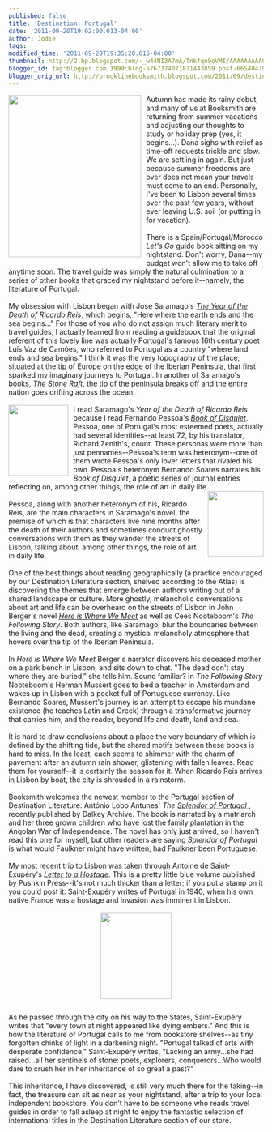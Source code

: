 ```yaml
---
published: false
title: 'Destination: Portugal'
date: '2011-09-20T19:02:00.013-04:00'
author: Jodie
tags: 
modified_time: '2011-09-20T19:35:20.615-04:00'
thumbnail: http://2.bp.blogspot.com/-_w44NI3A7mA/Tnkfqn9oVMI/AAAAAAAAACU/pF8JR2QxTlw/s72-c/Portugal_map.gif
blogger_id: tag:blogger.com,1999:blog-5767374071871443859.post-6654047985911142153
blogger_orig_url: http://brooklinebooksmith.blogspot.com/2011/09/destination-portugal.html
---
```


<a href="http://2.bp.blogspot.com/-_w44NI3A7mA/Tnkfqn9oVMI/AAAAAAAAACU/pF8JR2QxTlw/s1600/Portugal_map.gif"><img style="MARGIN: 0px 10px 10px 0px; WIDTH: 262px; FLOAT: left; HEIGHT: 320px; CURSOR: hand" id="BLOGGER_PHOTO_ID_5654585624282813634" border="0" alt="" src="http://2.bp.blogspot.com/-_w44NI3A7mA/Tnkfqn9oVMI/AAAAAAAAACU/pF8JR2QxTlw/s320/Portugal_map.gif" /></a> Autumn has made its rainy debut, and many of us at Booksmith are returning from summer vacations and adjusting our thoughts to study or holiday prep (yes, it begins...). Dana sighs with relief as time-off requests trickle and slow. We are settling in again. But just because summer freedoms are over does not mean your travels must come to an end. Personally, I've been to Lisbon several times over the past few years, without ever leaving U.S. soil (or putting in for vacation).<br /><br />There is a Spain/Portugal/Morocco <em>Let's Go</em> guide book sitting on my nightstand. Don't worry, Dana--my budget won't allow me to take off anytime soon. The travel guide was simply the natural culmination to a series of other books that graced my nightstand before it--namely, the literature of Portugal.<br /><br />My obsession with Lisbon began with Jose Saramago's <em><a href="http://www.brooklinebooksmith-shop.com/search/apachesolr_search/year%20of%20the%20death%20of%20ricardo%20reis">The Year of the Death of Ricardo Reis</a></em>, which begins, "Here where the earth ends and the sea begins..." For those of you who do not assign much literary merit to travel guides, I actually learned from reading a guidebook that the original referent of this lovely line was actually Portugal's famous 16th century poet Luís Vaz de Camões, who referred to Portugal as a country "where land ends and sea begins." I think it was the very topography of the place, situated at the tip of Europe on the edge of the Iberian Peninsula, that first sparked my imaginary journeys to Portugal. In another of Saramago's books, <em><a href="http://www.brooklinebooksmith-shop.com/book/9780156004015">The Stone Raft</a></em>, the tip of the peninsula breaks off and the entire nation goes drifting across the ocean.<br /><br /><a href="http://3.bp.blogspot.com/-FmlZdEYJIYo/TnkgiNZziLI/AAAAAAAAACk/PeyFkvkbWMA/s1600/fernando-pessoa1.jpg"><img style="MARGIN: 0px 10px 10px 0px; WIDTH: 118px; FLOAT: left; HEIGHT: 140px; CURSOR: hand" id="BLOGGER_PHOTO_ID_5654586579225905330" border="0" alt="" src="http://3.bp.blogspot.com/-FmlZdEYJIYo/TnkgiNZziLI/AAAAAAAAACk/PeyFkvkbWMA/s320/fernando-pessoa1.jpg" /></a>I read Saramago's <em>Year of the Death of Ricardo Reis</em> because I read Fernando Pessoa's <em><a href="http://www.brooklinebooksmith-shop.com/book/9780141183046">Book of Disquiet</a></em>. Pessoa, one of Portugal's most esteemed poets, actually had several identities--at least 72, by his translator, Richard Zenith's, count. These personas were more than just pennames--Pessoa's term was heteronym--one of them wrote Pessoa's only lover letters that rivaled his own. Pessoa's heteronym Bernando Soares narrates his <em>Book of Disquiet</em>, a poetic series of journal entries reflecting on, among other things, the role of art in daily life.<br /><a href="http://1.bp.blogspot.com/-JHX9qghOWdI/TnkgzSlIOUI/AAAAAAAAACs/8BP3NOYETHg/s1600/saramago_300x420.jpg"><img style="MARGIN: 0px 0px 10px 10px; WIDTH: 110px; FLOAT: right; HEIGHT: 129px; CURSOR: hand" id="BLOGGER_PHOTO_ID_5654586872673352002" border="0" alt="" src="http://1.bp.blogspot.com/-JHX9qghOWdI/TnkgzSlIOUI/AAAAAAAAACs/8BP3NOYETHg/s320/saramago_300x420.jpg" /></a><br />Pessoa, along with another heteronym of his, Ricardo Reis, are the main characters in Saramago's novel, the premise of which is that characters live nine months after the death of their authors and sometimes conduct ghostly conversations with them as they wander the streets of Lisbon, talking about, among other things, the role of art in daily life.<br /><br />One of the best things about reading geographically (a practice encouraged by our Destination Literature section, shelved according to the Atlas) is discovering the themes that emerge between authors writing out of a shared landscape or culture. More ghostly, melancholic conversations about art and life can be overheard on the streets of Lisbon in John Berger's novel <em><a href="http://www.brooklinebooksmith-shop.com/book/9781400079339">Here is Where We Meet</a></em> as well as Cees Nooteboom's <em>The Following Story</em>. Both authors, like Saramago, blur the boundaries between the living and the dead, creating a mystical melancholy atmosphere that hovers over the tip of the Iberian Peninsula.<br /><br />In <em>Here is</em> <em>Where We Meet </em>Berger's narrator discovers his deceased mother on a park bench in Lisbon, and sits down to chat. "The dead don't stay where they are buried," she tells him. Sound familiar? In <em>The Following Story</em> Nooteboom's Herman Mussert goes to bed a teacher in Amsterdam and wakes up in Lisbon with a pocket full of Portuguese currency. Like Bernando Soares, Mussert's journey is an attempt to escape his mundane existence (he teaches Latin and Greek) through a transformative journey that carries him, and the reader, beyond life and death, land and sea.<br /><br />It is hard to draw conclusions about a place the very boundary of which is defined by the shifting tide, but the shared motifs between these books is hard to miss. In the least, each seems to shimmer with the charm of pavement after an autumn rain shower, glistening with fallen leaves. Read them for yourself--it is certainly the season for it. When Ricardo Reis arrives in Lisbon by boat, the city is shrouded in a rainstorm.<br /><br />Booksmith welcomes the newest member to the Portugal section of Destination Literature: António Lobo Antunes' <em>The </em><a href="http://www.brooklinebooksmith-shop.com/search/apachesolr_search/splendor%20of%20portugal"><em>Splendor of Portugal</em> </a>, recently published by Dalkey Archive. The book is narrated by a matriarch and her three grown children who have lost the family plantation in the Angolan War of Independence. The novel has only just arrived, so I haven't read this one for myself, but other readers are saying <em>Splendor of Portugal </em>is what would Faulkner might have written, had Faulkner been Portuguese.<br /><br />My most recent trip to Lisbon was taken through Antoine de Saint-Exupéry's <em><a href="http://www.brooklinebooksmith-shop.com/book/9781906548018">Letter to a Hostage</a></em>. This is a pretty little blue volume published by Pushkin Press--it's not much thicker than a letter; if you put a stamp on it you could post it. Saint-Exupéry writes of Portugal in 1940, when his own native France was a hostage and invasion was imminent in Lisbon.<br /><br /><img style="TEXT-ALIGN: center; MARGIN: 0px auto 10px; WIDTH: 140px; DISPLAY: block; HEIGHT: 170px; CURSOR: hand" id="BLOGGER_PHOTO_ID_5654587427897143122" border="0" alt="" src="http://4.bp.blogspot.com/-JrCRz8cC2fg/TnkhTm8y71I/AAAAAAAAAC0/zKlUobJXtIs/s320/Letter%252520To%252520A%252520Hostage.jpg" /><br />As he passed through the city on his way to the States, Saint-Exupéry writes that "every town at night appeared like dying embers." And this is how the literature of Portugal calls to me from bookstore shelves--as tiny forgotten chinks of light in a darkening night. "Portugal talked of arts with desperate confidence," Saint-Exupéry writes, "Lacking an army...she had raised...all her sentinels of stone: poets, explorers, conquerors...Who would dare to crush her in her inheritance of so great a past?"<br /><br />This inheritance, I have discovered, is still very much there for the taking--in fact, the treasure can sit as near as your nightstand, after a trip to your local independent bookstore. You don't have to be someone who reads travel guides in order to fall asleep at night to enjoy the fantastic selection of international titles in the Destination Literature section of our store.
